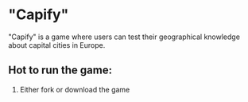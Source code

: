 # "Capify"
"Capify" is a game where users can test their geographical knowledge about capital cities in Europe.

## Hot to run the game:
1. Either fork or download the game 
